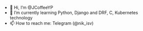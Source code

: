 - 👋 Hi, I’m @JCoffeeYP
- 🌱 I’m currently learning Python, Django and DRF, C, Kubernetes technology
- 📫 How to reach me: Telegram (@nik_isv)

<!---
JCoffeeYP/JCoffeeYP is a ✨ special ✨ repository because its `README.md` (this file) appears on your GitHub profile.
You can click the Preview link to take a look at your changes.
--->

